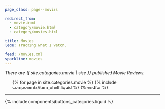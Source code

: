 ```yaml
---
page_class: page--movies

redirect_from:
  - movie.html
  - category/movie.html
  - category/movies.html

title: Movies
lede: Tracking what I watch.

feed: /movies.xml
sparkline: movies
---
```


*There are {{ site.categories.movie | size }} published Movie Reviews.*

<div class="h-feed" id="movies">
    <ol class="shelf" role="list">
        {% for page in site.categories.movie %}
            {% include components/item_shelf.liquid %}
        {% endfor %}
    </ol>
</div>

--------

{% include components/buttons_categories.liquid %}

